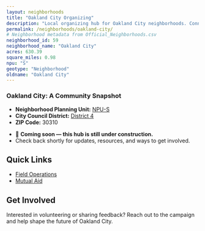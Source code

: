 ```yaml
---
layout: neighborhoods
title: "Oakland City Organizing"
description: "Local organizing hub for Oakland City neighborhoods. Connect with field operations, mutual aid, and community organizing efforts."
permalink: /neighborhoods/oakland-city/
# Neighborhood metadata from Official_Neighborhoods.csv
neighborhood_id: 59
neighborhood_name: "Oakland City"
acres: 630.39
square_miles: 0.98
npu: "S"
geotype: "Neighborhood"
oldname: "Oakland City"
---
```


### **Oakland City: A Community Snapshot**

  * **Neighborhood Planning Unit:** [NPU-S](https://www.atlantaga.gov/government/departments/city-planning/neighborhood-planning-units/neighborhood-and-npu-contacts)
  * **City Council District:** [District 4](https://citycouncil.atlantaga.gov/council-members/jason-s-dozier)
  * **ZIP Code:** 30310

- 🚧 **Coming soon — this hub is still under construction.**
- Check back shortly for updates, resources, and ways to get involved.

## Quick Links

- [Field Operations](./field-ops/)
- [Mutual Aid](./mutual-aid/)

## Get Involved

Interested in volunteering or sharing feedback? Reach out to the campaign and help shape the future of Oakland City.
